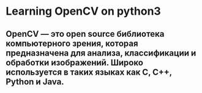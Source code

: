 # Learning OpenCV on python3 
## OpenCV — это open source библиотека компьютерного зрения, которая предназначена для анализа, классификации и обработки изображений. Широко используется в таких языках как C, C++, Python и Java. 
